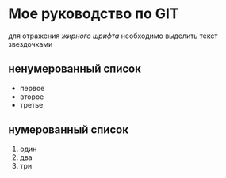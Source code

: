 # Мое руководство по GIT
для отражения *жирного* *шрифта* необходимо выделить текст звездочками

## ненумерованный список
* первое
* второе
* третье
## нумерованный список
1. один
2. два
3. три
